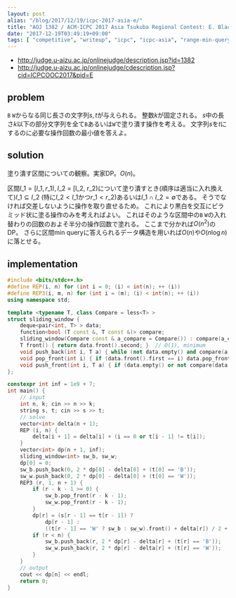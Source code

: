 ```yaml
---
layout: post
alias: "/blog/2017/12/19/icpc-2017-asia-e/"
title: "AOJ 1382 / ACM-ICPC 2017 Asia Tsukuba Regional Contest: E. Black or White"
date: "2017-12-19T03:49:19+09:00"
tags: [ "competitive", "writeup", "icpc", "icpc-asia", "range-min-query" ]
---
```


-   <http://judge.u-aizu.ac.jp/onlinejudge/description.jsp?id=1382>
-   <http://judge.u-aizu.ac.jp/onlinejudge/cdescription.jsp?cid=ICPCOOC2017&pid=E>

## problem

`B` `W`からなる同じ長さの文字列$s, t$が与えられる。
整数$k$が固定される。
$s$中の長さ$k$以下の部分文字列を全て`B`あるいは`W`で塗り潰す操作を考える。
文字列$s$を$t$にするのに必要な操作回数の最小値を答えよ。

## solution

塗り潰す区間についての観察。実家DP。$O(n)$。

区間$I\_1 = [l\_1, r\_1), I\_2$ = [l\_2, r\_2)について塗り潰すとき(順序は適当に入れ換えて)$I\_1 \subseteq I\_2$ (特に$l\_2 \lt l\_1$かつ$r\_1 \lt r\_2$)あるいは$I\_1 \cap I\_2 = \emptyset$である。
そうでなければ交差しないように操作を取り直せるため。
これにより黒白を交互にピラミッド状に塗る操作のみを考えればよい。
これはそのような区間中の`B` `W`の入れ替わりの回数のおよそ半分の操作回数で塗れる。
ここまで分かれば$O(n^2)$のDP。
さらに区間min queryに答えられるデータ構造を用いれば$O(n)$や$O(n \log n)$に落とせる。


## implementation

``` c++
#include <bits/stdc++.h>
#define REP(i, n) for (int i = 0; (i) < int(n); ++ (i))
#define REP3(i, m, n) for (int i = (m); (i) < int(n); ++ (i))
using namespace std;

template <typename T, class Compare = less<T> >
struct sliding_window {
    deque<pair<int, T> > data;
    function<bool (T const &, T const &)> compare;
    sliding_window(Compare const & a_compare = Compare()) : compare(a_compare) {}
    T front() { return data.front().second; }  // O(1), minimum
    void push_back(int i, T a) { while (not data.empty() and compare(a, data.back().second)) data.pop_back(); data.emplace_back(i, a); }  // O(1) amortized.
    void pop_front(int i) { if (data.front().first == i) data.pop_front(); }
    void push_front(int i, T a) { if (data.empty() or not compare(data.front().second, a)) data.emplace_front(i, a); }
};

constexpr int inf = 1e9 + 7;
int main() {
    // input
    int n, k; cin >> n >> k;
    string s, t; cin >> s >> t;
    // solve
    vector<int> delta(n + 1);
    REP (i, n) {
        delta[i + 1] = delta[i] + (i == 0 or t[i - 1] != t[i]);
    }
    vector<int> dp(n + 1, inf);
    sliding_window<int> sw_b, sw_w;
    dp[0] = 0;
    sw_b.push_back(0, 2 * dp[0] - delta[0] + (t[0] == 'B'));
    sw_w.push_back(0, 2 * dp[0] - delta[0] + (t[0] == 'W'));
    REP3 (r, 1, n + 1) {
        if (r - k - 1 >= 0) {
            sw_b.pop_front(r - k - 1);
            sw_w.pop_front(r - k - 1);
        }
        dp[r] = (s[r - 1] == t[r - 1]) ?
            dp[r - 1] :
            ((t[r - 1] == 'W' ? sw_b : sw_w).front() + delta[r]) / 2 + 1;
        if (r < n) {
            sw_b.push_back(r, 2 * dp[r] - delta[r] + (t[r] == 'B'));
            sw_w.push_back(r, 2 * dp[r] - delta[r] + (t[r] == 'W'));
        }
    }
    // output
    cout << dp[n] << endl;
    return 0;
}
```
